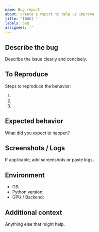 ```yaml
---
name: Bug report
about: Create a report to help us improve
title: "[BUG] "
labels: bug
assignees: ''
---
```


## Describe the bug

Describe the issue clearly and concisely.

## To Reproduce

Steps to reproduce the behavior:

1.
2.
3.

## Expected behavior

What did you expect to happen?

## Screenshots / Logs

If applicable, add screenshots or paste logs.

## Environment

- OS:
- Python version:
- GPU / Backend:

## Additional context

Anything else that might help.

